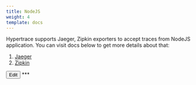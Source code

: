 ```yaml
---
title: NodeJS
weight: 4
template: docs
---
```


Hypertrace supports Jaeger, Zipkin exporters to accept traces from NodeJS application. You can visit docs below to get more details about that:

1. [Jaeger](https://docs.hypertrace.org/docs/nodejs/node-jaeger/)
2. [Zipkin](https://docs.hypertrace.org/docs/nodejs/node-zipkin/)

<a href="https://github.com/hypertrace/hypertrace-docs-website/tree/master/src/pages/docs/exporters/node-ex.md">
<button type="button">Edit</button></a>
***
